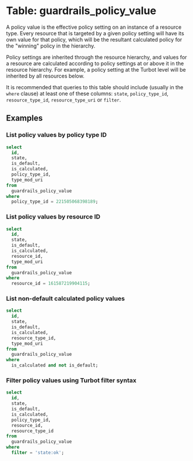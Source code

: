 # Table: guardrails_policy_value

A policy value is the effective policy setting on an instance of a resource type. Every resource that is targeted by a given policy setting will have its own value for that policy, which will be the resultant calculated policy for the "winning" policy in the hierarchy.

Policy settings are inherited through the resource hierarchy, and values for a resource are calculated according to policy settings at or above it in the resource hierarchy. For example, a policy setting at the Turbot level will be inherited by all resources below.

It is recommended that queries to this table should include (usually in the `where` clause) at least one
of these columns: `state`, `policy_type_id`, `resource_type_id`, `resource_type_uri` or `filter`.

## Examples

### List policy values by policy type ID

```sql
select
  id,
  state,
  is_default,
  is_calculated,
  policy_type_id,
  type_mod_uri
from
  guardrails_policy_value
where
  policy_type_id = 221505068398189;
```

### List policy values by resource ID

```sql
select
  id,
  state,
  is_default,
  is_calculated,
  resource_id,
  type_mod_uri
from
  guardrails_policy_value
where
  resource_id = 161587219904115;
```

### List non-default calculated policy values

```sql
select
  id,
  state,
  is_default,
  is_calculated,
  resource_type_id,
  type_mod_uri
from
  guardrails_policy_value
where
  is_calculated and not is_default;
```

### Filter policy values using Turbot filter syntax

```sql
select
  id,
  state,
  is_default,
  is_calculated,
  policy_type_id,
  resource_id,
  resource_type_id
from
  guardrails_policy_value
where
  filter = 'state:ok';
```

